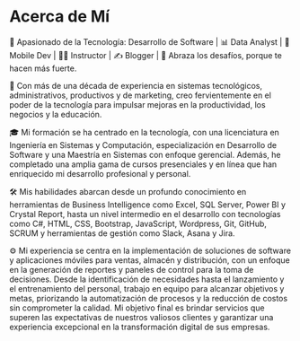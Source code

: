 # Acerca de Mí

🚀 Apasionado de la Tecnología: Desarrollo de Software | 📊 Data Analyst | 📲 Mobile Dev | 👨‍✈️ Instructor | ✍️ Blogger | 🌟 Abraza los desafíos, porque te hacen más fuerte.

📝 Con más de una década de experiencia en sistemas tecnológicos, administrativos, productivos y de marketing, creo fervientemente en el poder de la tecnología para impulsar mejoras en la productividad, los negocios y la educación.

🎓 Mi formación se ha centrado en la tecnología, con una licenciatura en Ingeniería en Sistemas y Computación, especialización en Desarrollo de Software y una Maestría en Sistemas con enfoque gerencial. Además, he completado una amplia gama de cursos presenciales y en línea que han enriquecido mi desarrollo profesional y personal.

🛠️ Mis habilidades abarcan desde un profundo conocimiento en herramientas de Business Intelligence como Excel, SQL Server, Power BI y Crystal Report, hasta un nivel intermedio en el desarrollo con tecnologías como C#, HTML, CSS, Bootstrap, JavaScript, Wordpress, Git, GitHub, SCRUM y herramientas de gestión como Slack, Asana y Jira.

⚙️ Mi experiencia se centra en la implementación de soluciones de software y aplicaciones móviles para ventas, almacén y distribución, con un enfoque en la generación de reportes y paneles de control para la toma de decisiones. Desde la identificación de necesidades hasta el lanzamiento y el entrenamiento del personal, trabajo en equipo para alcanzar objetivos y metas, priorizando la automatización de procesos y la reducción de costos sin comprometer la calidad. Mi objetivo final es brindar servicios que superen las expectativas de nuestros valiosos clientes y garantizar una experiencia excepcional en la transformación digital de sus empresas.

